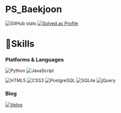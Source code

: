 # PS_Baekjoon

![GitHub stats](https://github-readme-stats.vercel.app/api?username=dnwls16071&show_icons=true&theme=radical)
[![Solved.ac Profile](http://mazassumnida.wtf/api/v2/generate_badge?boj=dnwls16071)](https://solved.ac/dnwls16071/)
# 💪Skills
### Platforms & Languages

![Python](https://img.shields.io/badge/Python-3776AB.svg?&style=for-the-badge&logo=Python&logoColor=white)
![JavaScript](https://img.shields.io/badge/JavaScript-F7DF1E.svg?&style=for-the-badge&logo=JavaScript&logoColor=white)

![HTML5](https://img.shields.io/badge/HTML5-E34F26.svg?&style=for-the-badge&logo=HTML5&logoColor=white)
![CSS3](https://img.shields.io/badge/CSS3-1572B6.svg?&style=for-the-badge&logo=CSS3&logoColor=white)
![PostgreSQL](https://img.shields.io/badge/PostgreSQL-4479A1.svg?&style=for-the-badge&logo=PostgreSQL&logoColor=white)
![SQLite](https://img.shields.io/badge/sqlite-%2307405e.svg?style=for-the-badge&logo=sqlite&logoColor=white)
![jQuery](https://img.shields.io/badge/jquery-%230769AD.svg?style=for-the-badge&logo=jquery&logoColor=white)

### Blog
[![Velog](https://velog.io/favicon.ico)](https://velog.io/@dnwls4659)
